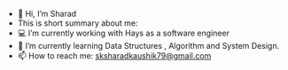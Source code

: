 - 👋 Hi, I’m Sharad
- This is short summary about me:
- 💻 I’m currently working with Hays as a software engineer
- 🌱 I’m currently learning Data Structures , Algorithm and System Design.
- 📫 How to reach me: sksharadkaushik79@gmail.com 
